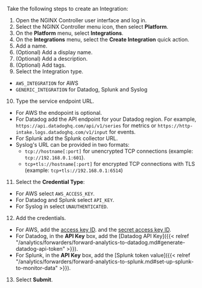 Take the following steps to create an Integration:

1. Open the NGINX Controller user interface and log in.
2. Select the NGINX Controller menu icon, then select **Platform**.
3. On the **Platform** menu, select **Integrations**.
4. On the **Integrations** menu, select the **Create Integration** quick action.
5. Add a name.
6. (Optional) Add a display name.
7. (Optional) Add a description.
8. (Optional) Add tags.
9. Select the Integration type.
    
- `AWS_INTEGRATION` for AWS
- `GENERIC_INTEGRATION` for Datadog, Splunk and Syslog

10. Type the service endpoint URL.

- For AWS the endopoint is optional.
- For Datadog add the API endpoint for your Datadog region. For example, `https://api.datadoghq.com/api/v1/series` for metrics or `https://http-intake.logs.datadoghq.com/v1/input` for events.
- For Splunk add the Splunk collector URL.
- Syslog's URL can be provided in two formats:
     - `tcp://hostname[:port]` for unencrypted TCP connections (example: `tcp://192.168.0.1:601`).
     - `tcp+tls://hostname[:port]` for encrypted TCP connections with TLS (example: `tcp+tls://192.168.0.1:6514`)

11.  Select the  **Credential Type**:

- For AWS select `AWS_ACCESS_KEY`.
- For Datadog and Splunk select `API_KEY`.
- For Syslog in select `UNAUTHENTICATED`.
  
12.  Add the credentials.
- For AWS, add the [access key ID](https://docs.aws.amazon.com/general/latest/gr/aws-sec-cred-types.html). and the [secret access key ID](https://docs.aws.amazon.com/general/latest/gr/aws-sec-cred-types.html). 
- For Datadog, in the **API Key** box, add the [Datadog API Key]({{< relref "/analytics/forwarders/forward-analytics-to-datadog.md#generate-datadog-api-token" >}}).
- For Splunk,  in the **API Key** box, add the [Splunk token value]({{< relref "/analytics/forwarders/forward-analytics-to-splunk.md#set-up-splunk-to-monitor-data" >}}).


13.  Select **Submit**.

<!-- Do not remove. Keep this code at the bottom of the include -->
<!-- DOCS-352 -->